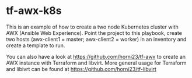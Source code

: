 # tf-awx-k8s

This is an example of how to create a two node Kubernetes cluster with AWX (Ansible Web Experience).
Point the project to this playbook, create two hosts (awx-client1 = master; awx-client2 = worker) in an inventory and create a template to run.

You can also have a look at https://github.com/horni23/tf-awx to create an AWX instance with Terraform and libvirt.
More general usage for Terraform and libivrt can be found at https://github.com/horni23/tf-libvirt



